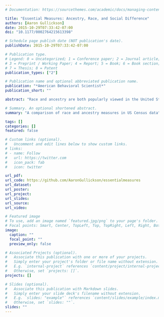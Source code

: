 ```yaml
---
# Documentation: https://sourcethemes.com/academic/docs/managing-content/

title: "Essential Measures: Ancestry, Race, and Social Difference"
authors: [Aaron Gullickson]
date: 2015-10-29T07:33:42-07:00
doi: "10.1177/0002764215613398"

# Schedule page publish date (NOT publication's date).
publishDate: 2015-10-29T07:33:42-07:00

# Publication type.
# Legend: 0 = Uncategorized; 1 = Conference paper; 2 = Journal article;
# 3 = Preprint / Working Paper; 4 = Report; 5 = Book; 6 = Book section;
# 7 = Thesis; 8 = Patent
publication_types: ["2"]

# Publication name and optional abbreviated publication name.
publication: "*American Behavioral Scientist*"
publication_short: ""

abstract: "Race and ancestry are both popularly viewed in the United States as different but intertwined reflections on a person’s essentialized identity that answer the question of “who is what?” Despite this loose but well-understood connection between the two concepts and the availability of ancestry data on the U.S. census, researchers have rarely used the two sources of data in combination. In this article, drawing on theories of boundary formation, I compare these two forms of identification to explore the salience and social closure of racial boundaries. Specifically, I analyze race-reporting inconsistency and predict college completion at multiple levels of racial ancestry aggregation using Census data. The results suggest that, while much of the variation in these measures corresponds to popular “big race” conceptions of difference, considerable variation remains among individual ancestries."

# Summary. An optional shortened abstract.
summary: "A comparison of race and ancestry measures in US Census data"

tags: []
categories: []
featured: false

# Custom links (optional).
#   Uncomment and edit lines below to show custom links.
# links:
# - name: Follow
#   url: https://twitter.com
#   icon_pack: fab
#   icon: twitter

url_pdf: 
url_code: https://github.com/AaronGullickson/essentialmeasures
url_dataset:
url_poster:
url_project:
url_slides:
url_source:
url_video:

# Featured image
# To use, add an image named `featured.jpg/png` to your page's folder. 
# Focal points: Smart, Center, TopLeft, Top, TopRight, Left, Right, BottomLeft, Bottom, BottomRight.
image:
  caption: ""
  focal_point: ""
  preview_only: false

# Associated Projects (optional).
#   Associate this publication with one or more of your projects.
#   Simply enter your project's folder or file name without extension.
#   E.g. `internal-project` references `content/project/internal-project/index.md`.
#   Otherwise, set `projects: []`.
projects: []

# Slides (optional).
#   Associate this publication with Markdown slides.
#   Simply enter your slide deck's filename without extension.
#   E.g. `slides: "example"` references `content/slides/example/index.md`.
#   Otherwise, set `slides: ""`.
slides: ""
---
```

